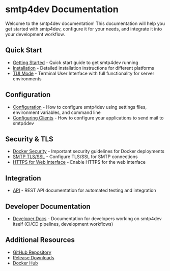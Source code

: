 # smtp4dev Documentation

Welcome to the smtp4dev documentation! This documentation will help you get started with smtp4dev, configure it for your needs, and integrate it into your development workflow.

## Quick Start

- [Getting Started](Getting-Started.md) - Quick start guide to get smtp4dev running
- [Installation](Installation.md) - Detailed installation instructions for different platforms
- [TUI Mode](TUI.md) - Terminal User Interface with full functionality for server environments

## Configuration

- [Configuration](Configuration.md) - How to configure smtp4dev using settings files, environment variables, and command line
- [Configuring Clients](Configuring-Clients.md) - How to configure your applications to send mail to smtp4dev

## Security & TLS

- [Docker Security](Docker-Security.md) - Important security guidelines for Docker deployments
- [SMTP TLS/SSL](TLS-SSL-for-SMTP.md) - Configure TLS/SSL for SMTP connections
- [HTTPS for Web Interface](HTTPS-TLS-SSL-for-the-web-interface.md) - Enable HTTPS for the web interface

## Integration

- [API](API.md) - REST API documentation for automated testing and integration

## Developer Documentation

- [Developer Docs](dev/README.md) - Documentation for developers working on smtp4dev itself (CI/CD pipelines, development workflows)

## Additional Resources

- [GitHub Repository](https://github.com/rnwood/smtp4dev)
- [Release Downloads](https://github.com/rnwood/smtp4dev/releases)
- [Docker Hub](https://hub.docker.com/r/rnwood/smtp4dev)